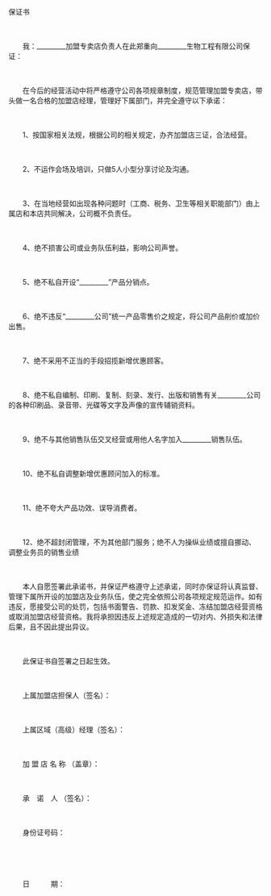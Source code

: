 



保证书



 

　　

　　我：_________加盟专卖店负责人在此郑重向_________生物工程有限公司保证：

　　

　　在今后的经营活动中将严格遵守公司各项规章制度，规范管理加盟专卖店，带头做一名合格的加盟店经理，管理好下属部门，并完全遵守以下承诺：

　　

　　1、按国家相关法规，根据公司的相关规定，办齐加盟店三证，合法经营。

　　

　　2、不运作会场及培训，只做5人小型分享讨论及沟通。

　　

　　3、在当地经营如出现各种问题时（工商、税务、卫生等相关职能部门）由上属店和本店共同解决，公司概不负责任。

　　

　　4、绝不损害公司或业务队伍利益，影响公司声誉。

　　

　　5、绝不私自开设“_________”产品分销点。

　　

　　6、绝不违反“_________公司”统一产品零售价之规定，将公司产品削价或加价出售。

　　

　　7、绝不采用不正当的手段招揽新增优惠顾客。

　　

　　8、绝不私自编制、印刷、复制、刻录、发行、出版和销售有关_________公司的各种印刷品、录音带、光碟等文字及声像的宣传辅销资料。

　　

　　9、绝不与其他销售队伍交叉经营或用他人名字加入_________销售队伍。

　　

　　10、绝不私自调整新增优惠顾问加入的标准。

　　

　　11、绝不夸大产品功效、误导消费者。

　　

　　12、绝不超封闭管理，不为其他部门服务；绝不人为操纵业绩或擅自挪动、调整业务员的销售业绩

　　

　　本人自愿签署此承诺书，并保证严格遵守上述承诺，同时亦保证将认真监督、管理下属所开设的加盟店及业务队伍，使之完全依照公司各项规定规范运作。如有违反，愿接受公司的处罚，包括书面警告、罚款、扣发奖金、冻结加盟店经营资格或取消加盟店经营资格。我将承担因违反上述规定造成的一切对内、外损失和法律后果，且不因此提出异议。

　　

　　此保证书自签署之日起生效。

　　

　　上属加盟店担保人（签名）：

　　

　　上属区域（高级）经理（签名）：

　　

　　加 盟 店 名 称 （盖章）：

　　

　　承　诺　人 （签名）：

　　

　　身份证号码：

　　

　　


 　　日　　　期：
 
　　
 
　　



　　

　　